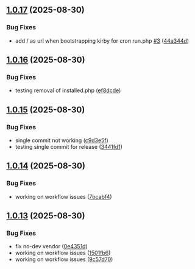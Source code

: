 ## [1.0.17](https://github.com/tearoom1/kirby-ftp-backup/compare/v1.0.16...v1.0.17) (2025-08-30)


### Bug Fixes

* add / as url when bootstrapping kirby for cron run.php [#3](https://github.com/tearoom1/kirby-ftp-backup/issues/3) ([44a344d](https://github.com/tearoom1/kirby-ftp-backup/commit/44a344dcfab308d10ce4750667103f18c0061f45))

## [1.0.16](https://github.com/tearoom1/kirby-ftp-backup/compare/v1.0.15...v1.0.16) (2025-08-30)


### Bug Fixes

* testing removal of installed.php ([ef8dcde](https://github.com/tearoom1/kirby-ftp-backup/commit/ef8dcde2e9a9540e51f1c8931843c12300efc95d))

## [1.0.15](https://github.com/tearoom1/kirby-ftp-backup/compare/v1.0.14...v1.0.15) (2025-08-30)


### Bug Fixes

* single commit not working ([c9d3e5f](https://github.com/tearoom1/kirby-ftp-backup/commit/c9d3e5f5937aff7ca2ba0b57dd3cbed402f77580))
* testing single commit for release ([3441fd1](https://github.com/tearoom1/kirby-ftp-backup/commit/3441fd1e07613dc1019854d490a105f715327ad1))

## [1.0.14](https://github.com/tearoom1/kirby-ftp-backup/compare/v1.0.13...v1.0.14) (2025-08-30)


### Bug Fixes

* working on workflow issues ([7bcabf4](https://github.com/tearoom1/kirby-ftp-backup/commit/7bcabf45ebc7d65425e9f374b8477c65b616c88f))

## [1.0.13](https://github.com/tearoom1/kirby-ftp-backup/compare/v1.0.12...v1.0.13) (2025-08-30)


### Bug Fixes

* fix no-dev vendor ([0e4351d](https://github.com/tearoom1/kirby-ftp-backup/commit/0e4351d5094cc2267b7ccfb89afca79c73f2163b))
* working on workflow issues ([1501fb6](https://github.com/tearoom1/kirby-ftp-backup/commit/1501fb6b9b9bc3fd1cad2358b80ec31b070c497a))
* working on workflow issues ([9c57d70](https://github.com/tearoom1/kirby-ftp-backup/commit/9c57d700fa9e26942d55251e420a5403d0fbe167))

